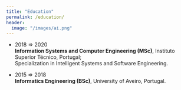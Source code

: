 ```yaml
---
title: "Education"
permalink: /education/
header:
  image: "/images/ai.png"
---
```


* 2018 ⇒ 2020 <br> **Information Systems and Computer Engineering (MSc)**, Instituto Superior Técnico, Portugal; <br> Specialization in Intelligent Systems and Software Engineering.

* 2015 ⇒ 2018 <br> **Informatics Engineering (BSc)**, University of Aveiro, Portugal.
